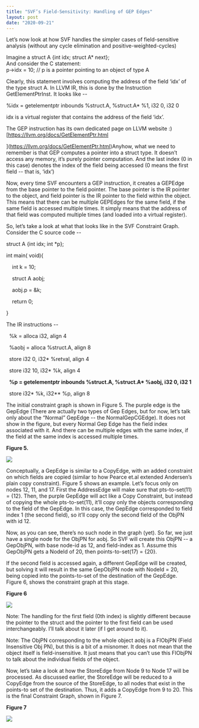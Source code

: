 ```yaml
---
title: "SVF’s Field-Sensitivity: Handling of GEP Edges"
layout: post
date: "2020-09-21"
---
```


Let’s now look at how SVF handles the simpler cases of field-sensitive analysis (without any cycle elimination and positive-weighted-cycles)  
  
Imagine a struct A {int idx; struct A\* next};  
And consider the C statement:  
p->idx = 10; // p is a pointer pointing to an object of type A  
  
Clearly, this statement involves computing the address of the field ‘idx’ of the type struct A. In LLVM IR, this is done by the Instruction GetElementPtrInst. It looks like -- 
  
%idx = getelementptr inbounds %struct.A, %struct.A\* %1, i32 0, i32 0

  
idx is a virtual register that contains the address of the field ‘idx’.  
  
The GEP instruction has its own dedicated page on LLVM website :) [https://llvm.org/docs/GetElementPtr.html  
  
](https://llvm.org/docs/GetElementPtr.html)Anyhow, what we need to remember is that GEP computes a pointer into a struct type. It doesn’t access any memory, it’s purely pointer computation. And the last index (0 in this case) denotes the index of the field being accessed (0 means the first field -- that is, ‘idx’)

Now, every time SVF encounters a GEP instruction, it creates a GEPEdge from the base pointer to the field pointer. The base pointer is the IR pointer to the object, and field pointer is the IR pointer to the field within the object. This means that there can be multiple GEPEdges for the same field, if the same field is accessed multiple times. It simply means that the address of that field was computed multiple times (and loaded into a virtual register).  
  
So, let’s take a look at what that looks like in the SVF Constraint Graph. Consider the C source code -- 

struct A {int idx; int \*p};

int main( void){

    int k = 10;

    struct A aobj;

    aobj.p = &k;

    return 0;

}

  
The IR instructions -- 

  %k = alloca i32, align 4

  %aobj = alloca %struct.A, align 8

  store i32 0, i32\* %retval, align 4

  store i32 10, i32\* %k, align 4

  **%p = getelementptr inbounds %struct.A, %struct.A\* %aobj, i32 0, i32 1**

  store i32\* %k, i32\*\* %p, align 8

The initial constraint graph is shown in Figure 5. The purple edge is the GepEdge (There are actually two types of Gep Edges, but for now, let’s talk only about the “Normal” GepEdge -- the NormalGepCGEdge). It does not show in the figure, but every Normal Gep Edge has the field index associated with it. And there can be multiple edges with the same index, if the field at the same index is accessed multiple times.

**Figure 5.** 

![](https://tpalitblog.files.wordpress.com/2023/11/field-cycle-1.png?w=1024)

Conceptually, a GepEdge is similar to a CopyEdge, with an added constraint on which fields are copied (similar to how Pearce et.al extended Andersen’s plain copy constraint). Figure 5 shows an example. Let’s focus only on nodes 12, 11, and 17. First the AddressEdge will make sure that pts-to-set(11) = {12}. Then, the purple GepEdge will act like a Copy Constraint, but instead of copying the whole pts-to-set(11), it’ll copy only the objects corresponding to the field of the GepEdge. In this case, the GepEdge corresponded to field index 1 (the second field), so it’ll copy only the second field of the ObjPN with id 12. 
  
Now, as you can see, there’s no such node in the graph (yet). So far, we just have a single node for the ObjPN for aobj. So SVF will create this ObjPN -- a GepObjPN, with base node-id as 12, and field-index as 1. Assume this GepObjPN gets a NodeId of 20, then points-to-set(17) = {20}.

If the second field is accessed again, a different GepEdge will be created, but solving it will result in the same GepObjPN node with NodeId = 20, being copied into the points-to-set of the destination of the GepEdge. Figure 6, shows the constraint graph at this stage.  

**Figure 6**  

![](https://tpalitblog.files.wordpress.com/2023/11/field-cycle-2.png?w=1024)

Note: The handling for the first field (0th index) is slightly different because the pointer to the struct and the pointer to the first field can be used interchangeably. I’ll talk about it later (if I get around to it).  

Note: The ObjPN corresponding to the whole object aobj is a FIObjPN (Field Insensitive Obj PN), but this is a bit of a misnomer. It does not mean that the object itself is field-insensitive. It just means that you can’t use this FIObjPN to talk about the individual fields of the object.  

Now, let’s take a look at how the StoreEdge from Node 9 to Node 17 will be processed. As discussed earlier, the StoreEdge will be reduced to a CopyEdge from the source of the StoreEdge, to all nodes that exist in the points-to set of the destination. Thus, it adds a CopyEdge from 9 to 20. This is the final Constraint Graph, shown in Figure 7. 
  
**Figure 7**

![](https://tpalitblog.files.wordpress.com/2023/11/conscg_final.png?w=1024)
